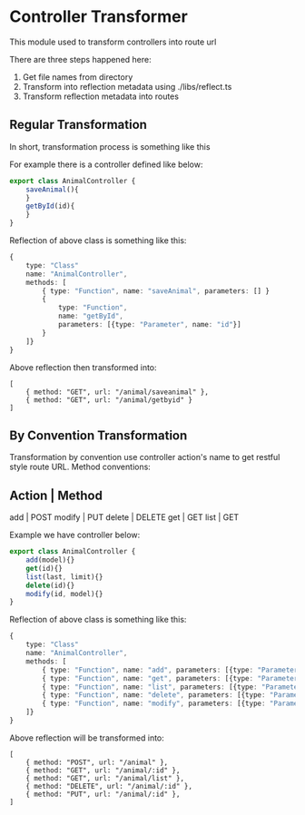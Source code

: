 # Controller Transformer

This module used to transform controllers into route url

There are three steps happened here:
1. Get file names from directory
2. Transform into reflection metadata using ./libs/reflect.ts
3. Transform reflection metadata into routes

## Regular Transformation

In short, transformation process is something like this

For example there is a controller defined like below:

```typescript
export class AnimalController {
    saveAnimal(){
    }
    getById(id){
    }
}
```

Reflection of above class is something like this:

```typescript
{
    type: "Class"
    name: "AnimalController", 
    methods: [
        { type: "Function", name: "saveAnimal", parameters: [] }
        { 
            type: "Function", 
            name: "getById", 
            parameters: [{type: "Parameter", name: "id"}] 
        }
    ]}
}
```

Above reflection then transformed into:

```
[
    { method: "GET", url: "/animal/saveanimal" },
    { method: "GET", url: "/animal/getbyid" }
]
```

## By Convention Transformation

Transformation by convention use controller action's name to get 
restful style route URL. Method conventions: 

Action   | Method  
----------------------
add      | POST
modify   | PUT
delete   | DELETE
get      | GET
list     | GET

Example we have controller below:

```typescript
export class AnimalController {
    add(model){}
    get(id){}
    list(last, limit){}
    delete(id){}
    modify(id, model){}
}
```

Reflection of above class is something like this:

```typescript
{
    type: "Class"
    name: "AnimalController", 
    methods: [
        { type: "Function", name: "add", parameters: [{type: "Parameter", name: "model"}] },
        { type: "Function", name: "get", parameters: [{type: "Parameter", name: "id"}] },
        { type: "Function", name: "list", parameters: [{type: "Parameter", name: "last"}, {type: "Parameter", name: "limit"}] },
        { type: "Function", name: "delete", parameters: [{type: "Parameter", name: "id"}] },
        { type: "Function", name: "modify", parameters: [{type: "Parameter", name: "id"}, {type: "Parameter", name: "model"}] },
    ]}
}
```

Above reflection will be transformed into:

```
[
    { method: "POST", url: "/animal" },
    { method: "GET", url: "/animal/:id" },
    { method: "GET", url: "/animal/list" },
    { method: "DELETE", url: "/animal/:id" },
    { method: "PUT", url: "/animal/:id" },
]
```

